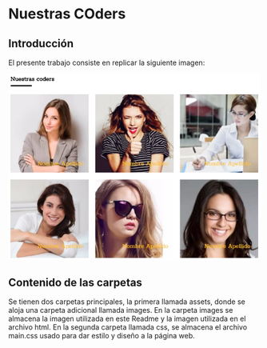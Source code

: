 # Nuestras COders #

## Introducción
El presente trabajo consiste en replicar la siguiente imagen:

![Coders](assets/images/final.jpg "coders")

## Contenido de las carpetas

Se tienen dos carpetas principales, la primera llamada assets, donde se aloja una carpeta adicional llamada images. En la carpeta images se almacena la imagen utilizada en este Readme y la imagen utilizada en el archivo html. En la segunda carpeta llamada css, se almacena el archivo main.css usado para dar estilo y diseño a la página web.
